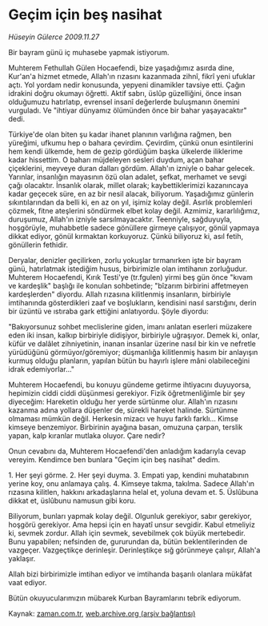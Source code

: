 # Geçim için beş nasihat

*Hüseyin Gülerce 2009.11.27*

<tr><td class="metin" colspan="2" style="padding-top: 20px; padding-left: 5px; ">Bir bayram günü iç muhasebe yapmak istiyorum.</td></tr><tr><td class="metin" colspan="2" style="padding-top: 20px; padding-left: 5px; "><p>Muhterem Fethullah Gülen Hocaefendi, bize yaşadığımız asırda dine, Kur'an'a hizmet etmede, Allah'ın rızasını kazanmada zihnî, fikrî yeni ufuklar açtı. Yol yordam nedir konusunda, yepyeni dinamikler tavsiye etti. Çağın idrakini doğru okumayı öğretti. Aktif sabrı, üslûp güzelliğini, önce insan olduğumuzu hatırlatıp, evrensel insanî değerlerde buluşmanın önemini vurguladı. Ve "ihtiyar dünyamız ölümünden önce bir bahar yaşayacaktır" dedi.
<p>Türkiye'de olan biten şu kadar ihanet planının varlığına rağmen, ben yüreğimi, ufkumu hep o bahara çevirdim. Çevirdim, çünkü onun esintilerini hem kendi ülkemde, hem de gezip gördüğüm başka ülkelerde iliklerime kadar hissettim. O baharı müjdeleyen sesleri duydum, açan bahar çiçeklerini, meyveye duran dalları gördüm. Allah'ın izniyle o bahar gelecek. Yarınlar, insanlığın mayasının özü olan adalet, şefkat, merhamet ve sevgi çağı olacaktır. İnsanlık olarak, millet olarak; kaybettiklerimizi kazanıncaya kadar geçecek süre, en az bir nesil alacak, biliyorum. Yaşadığımız günlerin sıkıntılarından da belli ki, en az on yıl, işimiz kolay değil. Asırlık problemleri çözmek, fitne ateşlerini söndürmek elbet kolay değil. Azmimiz, kararlılığımız, duruşumuz, Allah'ın izniyle sarsılmayacaktır. Teenniyle, sağduyuyla, hoşgörüyle, muhabbetle sadece gönüllere girmeye çalışıyor, gönül yapmaya dikkat ediyor, gönül kırmaktan korkuyoruz. Çünkü biliyoruz ki, asıl fetih, gönüllerin fethidir.
<p>Deryalar, denizler geçilirken, zorlu yokuşlar tırmanırken işte bir bayram günü, hatırlatmak istediğim husus, birbirimizle olan imtihanın zorluğudur. Muhterem Hocaefendi, Kırık Testi'ye (tr.fgulen) yirmi beş gün önce "kıvam ve kardeşlik" başlığı ile konulan sohbetinde; "bîzarım birbirini affetmeyen kardeşlerden" diyordu. Allah rızasına kilitlenmiş insanların, birbiriyle imtihanında gösterdikleri zaaf ve boşlukların, kendisini nasıl sarstığını, derin bir üzüntü ve ıstıraba gark ettiğini anlatıyordu. Şöyle diyordu:
<p>"Bakıyorsunuz sohbet meclislerine giden, imanı anlatan eserleri müzakere eden iki insan, kalkıp birbiriyle didişiyor, birbiriyle uğraşıyor. Demek ki, onlar, küfür ve dalâlet zihniyetinin, inanan insanlar üzerine nasıl bir kin ve nefretle yürüdüğünü görmüyor/göremiyor; düşmanlığa kilitlenmiş hasım bir anlayışın kurmuş olduğu planların, yapılan bütün bu hayırlı işlere mâni olabileceğini idrak edemiyorlar..."
<p>Muhterem Hocaefendi, bu konuyu gündeme getirme ihtiyacını duyuyorsa, hepimizin ciddi ciddi düşünmesi gerekiyor. Fizik öğretmenliğimle bir şey diyeceğim: Hareketin olduğu her yerde sürtünme olur. Allah'ın rızasını kazanma adına yollara düşenler de, sürekli hareket halinde. Sürtünme olmaması mümkün değil. Herkesin mizacı ve huyu farklı farklı... Kimse kimseye benzemiyor. Birbirinin ayağına basan, omuzuna çarpan, terslik yapan, kalp kıranlar mutlaka oluyor. Çare nedir?
<p>Onun cevabını da, Muhterem Hocaefendi'den anladığım kadarıyla cevap vereyim. Kendimce ben bunlara "Geçim için beş nasihat" dedim.
<p>1. Her şeyi görme. 2. Her şeyi duyma. 3. Empati yap, kendini muhatabının yerine koy, onu anlamaya çalış. 4. Kimseye takma, takılma. Sadece Allah'ın rızasına kilitlen, hakkını arkadaşlarına helal et, yoluna devam et. 5. Üslûbuna dikkat et, üslûbunu namusun gibi koru.
<p>Biliyorum, bunları yapmak kolay değil. Olgunluk gerekiyor, sabır gerekiyor, hoşgörü gerekiyor. Ama hepsi için en hayatî unsur sevgidir. Kabul etmeliyiz ki, sevmek zordur. Allah için sevmek, sevebilmek çok büyük mertebedir. Bunu yapabilen; nefsinden de, gururundan da, bütün beklentilerinden de vazgeçer. Vazgeçtikçe derinleşir. Derinleştikçe sığ görünmeye çalışır, Allah'a yaklaşır.
<p>Allah bizi birbirimizle imtihan ediyor ve imtihanda başarılı olanlara mükâfat vaat ediyor.
<p>Bütün okuyucularımızın mübarek Kurban Bayramlarını tebrik ediyorum. <br/></p></p></p></p></p></p></p></p></p></p></td></tr>

Kaynak: [zaman.com.tr](http://zaman.com.tr/yazar.do?yazino=920602), [web.archive.org (arşiv bağlantısı)](http://web.archive.org/web/20100109153604/http://www.zaman.com.tr:80/yazar.do?yazino=920602)
